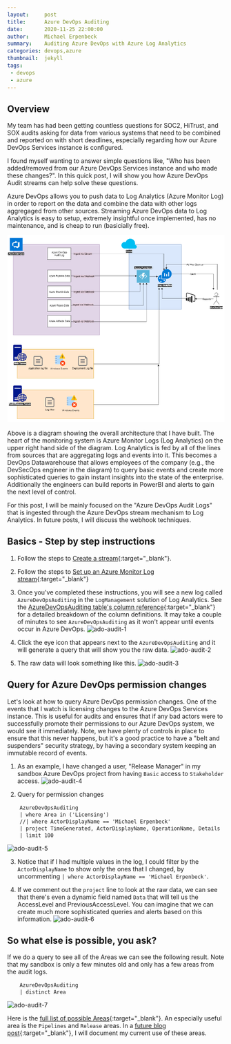 ```yaml
---
layout:     post
title:      Azure DevOps Auditing
date:       2020-11-25 22:00:00
author:     Michael Erpenbeck
summary:    Auditing Azure DevOps with Azure Log Analytics
categories: devops,azure
thumbnail:  jekyll
tags:
 - devops
 - azure
---
```


## Overview ##

My team has had been getting countless questions for SOC2, HiTrust, and SOX audits asking for data from various systems that need to be combined and reported on with short deadlines, especially regarding how our Azure DevOps Services instance is configured.

I found myself wanting to answer simple questions like, "Who has been added/removed from our Azure DevOps Services instance and who made these changes?".  In this quick post, I will show you how Azure DevOps Audit streams can help solve these questions.

Azure DevOps allows you to push data to Log Analytics (Azure Monitor Log) in order to report on the data and combine the data with other logs aggregaged from other sources. Streaming Azure DevOps data to Log Analytics is easy to setup, extremely insightful once implemented, has no maintenance, and is cheap to run (basicially free).

![ado-audit-arch](/assets/2020-11-25-ado-auditing/ado-audit-arch.png)

Above is a diagram showing the overall architecture that I have built.  The heart of the monitoring system is Azure Monitor Logs (Log Analytics) on the upper right hand side of the diagram.  Log Analytics is fed by all of the lines from sources that are aggregating logs and events into it.  This becomes a DevOps Datawarehouse that allows employees of the company (e.g., the DevSecOps engineer in the diagram) to query basic events and create more sophisticated queries to gain instant insights into the state of the enterprise.  Additionally the engineers can build reports in PowerBI and alerts to gain the next level of control.

For this post, I will be mainly focused on the "Azure DevOps Audit Logs" that is ingested through the Azure DevOps stream mechanism to Log Analytics.  In future posts, I will discuss the webhook techniques.

## Basics - Step by step instructions ##

1. Follow the steps to [Create a stream](https://docs.microsoft.com/en-us/azure/devops/organizations/audit/auditing-streaming?view=azure-devops#create-a-stream){:target="_blank"}.

2. Follow the steps to [Set up an Azure Monitor Log stream](https://docs.microsoft.com/en-us/azure/devops/organizations/audit/auditing-streaming?view=azure-devops#set-up-an-azure-monitor-log-stream){:target="_blank"}

3. Once you've completed these instructions, you will see a new log called `AzureDevOpsAuditing` in the `LogManagement` solution of Log Analytics.  See the [AzureDevOpsAuditing table's column reference](https://docs.microsoft.com/en-us/azure/azure-monitor/reference/tables/AzureDevOpsAuditing){:target="_blank"} for a detailed breakdown of the column definitions.  It may take a couple of minutes to see `AzureDevOpsAuditing` as it won't appear until events occur in Azure DevOps.
![ado-audit-1](/assets/2020-11-25-ado-auditing/ado-audit-1.png)

4. Click the eye icon that appears next to the `AzureDevOpsAuditing` and it will generate a query that will show you the raw data.
![ado-audit-2](/assets/2020-11-25-ado-auditing/ado-audit-2.png)
5. The raw data will look something like this.
![ado-audit-3](/assets/2020-11-25-ado-auditing/ado-audit-3.png)

## Query for Azure DevOps permission changes ##

Let's look at how to query Azure DevOps permission changes.  One of the events that I watch is licensing changes to the Azure DevOps Services instance.  This is useful for audits and ensures that if any bad actors were to successfully promote their permissions to our Azure DevOps system, we would see it immediately. Note, we have plenty of controls in place to ensure that this never happens, but it's a good practice to have a "belt and suspenders" security strategy, by having a secondary system keeping an immutable record of events.

1. As an example, I have changed a user, "Release Manager" in my sandbox Azure DevOps project from having `Basic` access to `Stakeholder` access.
![ado-audit-4](/assets/2020-11-25-ado-auditing/ado-audit-4.png)

2. Query for permission changes

```
    AzureDevOpsAuditing 
    | where Area in ('Licensing')
    //| where ActorDisplayName == 'Michael Erpenbeck'
    | project TimeGenerated, ActorDisplayName, OperationName, Details
    | limit 100
```
![ado-audit-5](/assets/2020-11-25-ado-auditing/ado-audit-5.png)

3. Notice that if I had multiple values in the log, I could filter by the `ActorDisplayName` to show only the ones that I changed, by uncommenting `| where ActorDisplayName == 'Michael Erpenbeck'`.

4. If we comment out the `project` line to look at the raw data, we can see that there's even a dynamic field named `Data` that will tell us the AccessLevel and PreviousAccessLevel.  You can imagine that we can create much more sophisticated queries and alerts based on this information.
![ado-audit-6](/assets/2020-11-25-ado-auditing/ado-audit-6.png)

## So what else is possible, you ask? ##

If we do a query to see all of the Areas we can see the following result.  Note that my sandbox is only a few minutes old and only has a few areas from the audit logs.
```
    AzureDevOpsAuditing 
    | distinct Area
```

![ado-audit-7](/assets/2020-11-25-ado-auditing/ado-audit-7.png)

Here is the [full list of possible Areas](https://docs.microsoft.com/en-us/azure/devops/organizations/audit/azure-devops-auditing?view=azure-devops&tabs=preview-page#areas){:target="_blank"}.  An especially useful area is the `Pipelines` and `Release` areas.  In a [future blog post](https://code.erpenbeck.io/devops,azure/2020/11/28/ado-release-auditing/){:target="_blank"}, I will document my current use of these areas.
